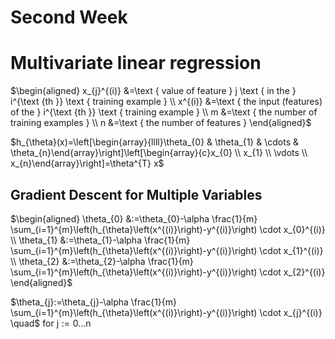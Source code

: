 # Second Week

# Multivariate linear regression 

$\begin{aligned} x_{j}^{(i)} &=\text { value of feature } j \text { in the } i^{\text {th }} \text { training example } \\ x^{(i)} &=\text { the input (features) of the } i^{\text {th }} \text { training example } \\ m &=\text { the number of training examples } \\ n &=\text { the number of features } \end{aligned}$

$h_{\theta}(x)=\left[\begin{array}{llll}\theta_{0} & \theta_{1} & \cdots & \theta_{n}\end{array}\right]\left[\begin{array}{c}x_{0} \\ x_{1} \\ \vdots \\ x_{n}\end{array}\right]=\theta^{T} x$

## Gradient Descent for Multiple Variables

$\begin{aligned} \theta_{0} &:=\theta_{0}-\alpha \frac{1}{m} \sum_{i=1}^{m}\left(h_{\theta}\left(x^{(i)}\right)-y^{(i)}\right) \cdot x_{0}^{(i)} \\ \theta_{1} &:=\theta_{1}-\alpha \frac{1}{m} \sum_{i=1}^{m}\left(h_{\theta}\left(x^{(i)}\right)-y^{(i)}\right) \cdot x_{1}^{(i)} \\ \theta_{2} &:=\theta_{2}-\alpha \frac{1}{m} \sum_{i=1}^{m}\left(h_{\theta}\left(x^{(i)}\right)-y^{(i)}\right) \cdot x_{2}^{(i)} \end{aligned}$

$\theta_{j}:=\theta_{j}-\alpha \frac{1}{m} \sum_{i=1}^{m}\left(h_{\theta}\left(x^{(i)}\right)-y^{(i)}\right) \cdot x_{j}^{(i)} \quad$ for $\mathrm{j}:=0 \ldots \mathrm{n}$

